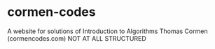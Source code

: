 # cormen-codes
A website for solutions of Introduction to Algorithms Thomas Cormen (cormencodes.com)
NOT AT ALL STRUCTURED
